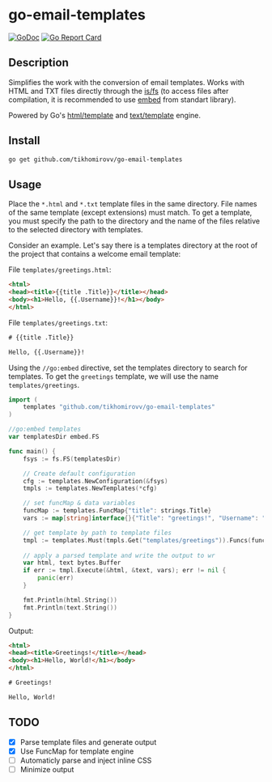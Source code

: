 # go-email-templates

[![GoDoc](https://godoc.org/github.com/tikhomirovv/go-email-templates?status.svg)](https://godoc.org/github.com/tikhomirovv/go-email-templates) [![Go Report Card](https://goreportcard.com/badge/github.com/tikhomirovv/go-email-templates)](https://goreportcard.com/report/github.com/tikhomirovv/go-email-templates)

<!-- [![GoCover](http://gocover.io/_badge/github.com/tikhomirovv/go-email-templates)](http://gocover.io/github.com/tikhomirovv/go-email-templates) -->

## Description

Simplifies the work with the conversion of email templates. Works with HTML and TXT files directly through the [is/fs](https://pkg.go.dev/io/fs) (to access files after compilation, it is recommended to use [embed](https://pkg.go.dev/embed) from standart library).

Powered by Go's [html/template](https://pkg.go.dev/html/template) and [text/template](https://pkg.go.dev/text/template) engine.

## Install

```sh
go get github.com/tikhomirovv/go-email-templates
```

## Usage

Place the `*.html` and `*.txt` template files in the same directory. File names of the same template (except extensions) must match. To get a template, you must specify the path to the directory and the name of the files relative to the selected directory with templates.

Consider an example. Let's say there is a templates directory at the root of the project that contains a welcome email template:

File `templates/greetings.html`:

```html
<html>
<head><title>{{title .Title}}</title></head>
<body><h1>Hello, {{.Username}}!</h1></body>
</html>
```

File `templates/greetings.txt`:

```txt
# {{title .Title}}

Hello, {{.Username}}!
```

Using the `//go:embed` directive, set the templates directory to search for templates. To get the `greetings` template, we will use the name `templates/greetings`.

```go
import (
	templates "github.com/tikhomirovv/go-email-templates"
)

//go:embed templates
var templatesDir embed.FS

func main() {
	fsys := fs.FS(templatesDir)

	// Create default configuration
	cfg := templates.NewConfiguration(&fsys)
	tmpls := templates.NewTemplates(*cfg)

	// set funcMap & data variables
	funcMap := templates.FuncMap{"title": strings.Title}
	vars := map[string]interface{}{"Title": "greetings!", "Username": "World"}

	// get template by path to template files
	tmpl := templates.Must(tmpls.Get("templates/greetings")).Funcs(funcMap)
    
	// apply a parsed template and write the output to wr
	var html, text bytes.Buffer
	if err := tmpl.Execute(&html, &text, vars); err != nil {
		panic(err)
	}

	fmt.Println(html.String())
	fmt.Println(text.String())
}
```

Output:

```html
<html>
<head><title>Greetings!</title></head>
<body><h1>Hello, World!</h1></body>
</html>
```

```txt
# Greetings!

Hello, World!
```


## TODO

 - [x] Parse template files and generate output 
 - [x] Use FuncMap for template engine
 - [ ] Automaticly parse and inject inline CSS
 - [ ] Minimize output
